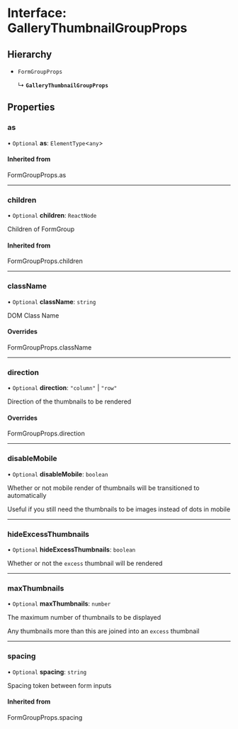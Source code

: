 # Interface: GalleryThumbnailGroupProps

## Hierarchy

- `FormGroupProps`

  ↳ **`GalleryThumbnailGroupProps`**

## Properties

### as

• `Optional` **as**: `ElementType`<`any`\>

#### Inherited from

FormGroupProps.as

___

### children

• `Optional` **children**: `ReactNode`

Children of FormGroup

#### Inherited from

FormGroupProps.children

___

### className

• `Optional` **className**: `string`

DOM Class Name

#### Overrides

FormGroupProps.className

___

### direction

• `Optional` **direction**: ``"column"`` \| ``"row"``

Direction of the thumbnails to be rendered

#### Overrides

FormGroupProps.direction

___

### disableMobile

• `Optional` **disableMobile**: `boolean`

Whether or not mobile render of thumbnails will be transitioned to automatically

Useful if you still need the thumbnails to be images instead of dots in mobile

___

### hideExcessThumbnails

• `Optional` **hideExcessThumbnails**: `boolean`

Whether or not the `excess` thumbnail will be rendered

___

### maxThumbnails

• `Optional` **maxThumbnails**: `number`

The maximum number of thumbnails to be displayed

Any thumbnails more than this are joined into an `excess` thumbnail

___

### spacing

• `Optional` **spacing**: `string`

Spacing token between form inputs

#### Inherited from

FormGroupProps.spacing
